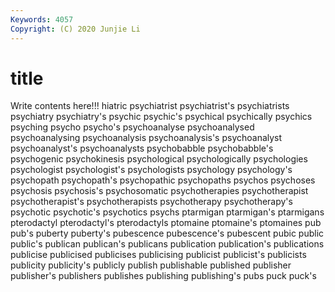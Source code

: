 ```yaml
---
Keywords: 4057
Copyright: (C) 2020 Junjie Li
---
```


# title

Write contents here!!!
hiatric 
psychiatrist 
psychiatrist's
psychiatrists 
psychiatry 
psychiatry's 
psychic 
psychic's 
psychical 
psychically 
psychics 
psyching 
psycho
psycho's 
psychoanalyse 
psychoanalysed 
psychoanalysing 
psychoanalysis 
psychoanalysis's 
psychoanalyst 
psychoanalyst's 
psychoanalysts 
psychobabble
psychobabble's 
psychogenic 
psychokinesis 
psychological 
psychologically 
psychologies 
psychologist 
psychologist's 
psychologists 
psychology
psychology's 
psychopath 
psychopath's 
psychopathic 
psychopaths 
psychos 
psychoses 
psychosis 
psychosis's 
psychosomatic
psychotherapies 
psychotherapist 
psychotherapist's 
psychotherapists 
psychotherapy 
psychotherapy's 
psychotic 
psychotic's 
psychotics 
psychs
ptarmigan 
ptarmigan's 
ptarmigans 
pterodactyl 
pterodactyl's 
pterodactyls 
ptomaine 
ptomaine's 
ptomaines 
pub
pub's 
puberty 
puberty's 
pubescence 
pubescence's 
pubescent 
pubic 
public 
public's 
publican
publican's 
publicans 
publication 
publication's 
publications 
publicise 
publicised 
publicises 
publicising 
publicist
publicist's 
publicists 
publicity 
publicity's 
publicly 
publish 
publishable 
published 
publisher 
publisher's
publishers 
publishes 
publishing 
publishing's 
pubs 
puck 
puck's 
